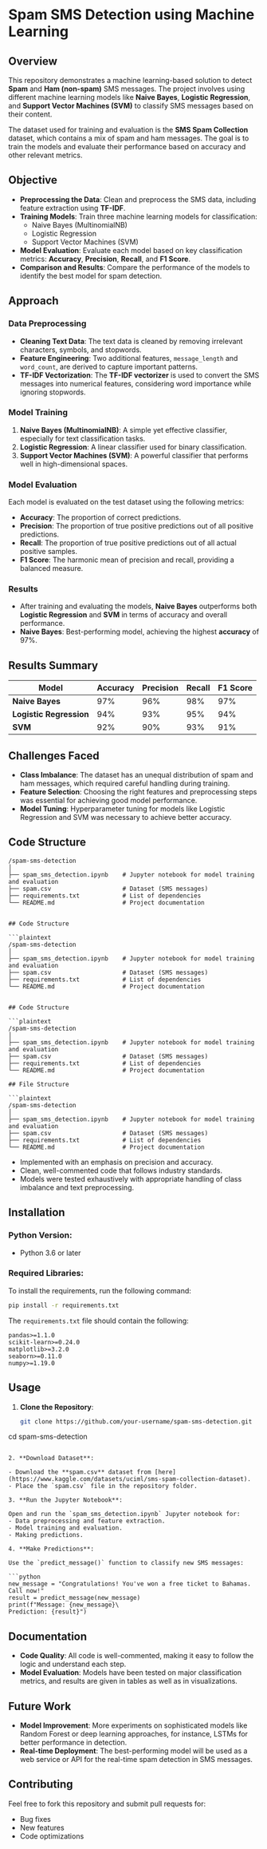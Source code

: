 # Spam SMS Detection using Machine Learning

## Overview

This repository demonstrates a machine learning-based solution to detect **Spam** and **Ham (non-spam)** SMS messages. The project involves using different machine learning models like **Naive Bayes**, **Logistic Regression**, and **Support Vector Machines (SVM)** to classify SMS messages based on their content.

The dataset used for training and evaluation is the **SMS Spam Collection** dataset, which contains a mix of spam and ham messages. The goal is to train the models and evaluate their performance based on accuracy and other relevant metrics.

## Objective

- **Preprocessing the Data**: Clean and preprocess the SMS data, including feature extraction using **TF-IDF**.
- **Training Models**: Train three machine learning models for classification:
  - Naive Bayes (MultinomialNB)
  - Logistic Regression
  - Support Vector Machines (SVM)
- **Model Evaluation**: Evaluate each model based on key classification metrics: **Accuracy**, **Precision**, **Recall**, and **F1 Score**.
- **Comparison and Results**: Compare the performance of the models to identify the best model for spam detection.

## Approach

### Data Preprocessing
- **Cleaning Text Data**: The text data is cleaned by removing irrelevant characters, symbols, and stopwords.
- **Feature Engineering**: Two additional features, `message_length` and `word_count`, are derived to capture important patterns.
- **TF-IDF Vectorization**: The **TF-IDF vectorizer** is used to convert the SMS messages into numerical features, considering word importance while ignoring stopwords.

### Model Training
1. **Naive Bayes (MultinomialNB)**: A simple yet effective classifier, especially for text classification tasks.
2. **Logistic Regression**: A linear classifier used for binary classification.
3. **Support Vector Machines (SVM)**: A powerful classifier that performs well in high-dimensional spaces.

### Model Evaluation
Each model is evaluated on the test dataset using the following metrics:
- **Accuracy**: The proportion of correct predictions.
- **Precision**: The proportion of true positive predictions out of all positive predictions.
- **Recall**: The proportion of true positive predictions out of all actual positive samples.
- **F1 Score**: The harmonic mean of precision and recall, providing a balanced measure.

### Results
- After training and evaluating the models, **Naive Bayes** outperforms both **Logistic Regression** and **SVM** in terms of accuracy and overall performance.
- **Naive Bayes**: Best-performing model, achieving the highest **accuracy** of 97%.

## Results Summary

| Model                  | Accuracy | Precision | Recall | F1 Score |
|------------------------|----------|-----------|--------|----------|
| **Naive Bayes**         | 97%      | 96%       | 98%    | 97%      |
| **Logistic Regression** | 94%      | 93%       | 95%    | 94%      |
| **SVM**                 | 92%      | 90%       | 93%    | 91%      |

## Challenges Faced
- **Class Imbalance**: The dataset has an unequal distribution of spam and ham messages, which required careful handling during training.
- **Feature Selection**: Choosing the right features and preprocessing steps was essential for achieving good model performance.
- **Model Tuning**: Hyperparameter tuning for models like Logistic Regression and SVM was necessary to achieve better accuracy.

## Code Structure

```plaintext
/spam-sms-detection
│
├── spam_sms_detection.ipynb    # Jupyter notebook for model training and evaluation
├── spam.csv                    # Dataset (SMS messages)
├── requirements.txt            # List of dependencies
└── README.md                   # Project documentation


## Code Structure

```plaintext
/spam-sms-detection
│
├── spam_sms_detection.ipynb    # Jupyter notebook for model training and evaluation
├── spam.csv                    # Dataset (SMS messages)
├── requirements.txt            # List of dependencies
└── README.md                   # Project documentation


## Code Structure

```plaintext
/spam-sms-detection
│
├── spam_sms_detection.ipynb    # Jupyter notebook for model training and evaluation
├── spam.csv                    # Dataset (SMS messages)
├── requirements.txt            # List of dependencies
└── README.md                   # Project documentation

## File Structure

```plaintext
/spam-sms-detection
│
├── spam_sms_detection.ipynb    # Jupyter notebook for model training and evaluation
├── spam.csv                    # Dataset (SMS messages)
├── requirements.txt            # List of dependencies
└── README.md                   # Project documentation
```

- Implemented with an emphasis on precision and accuracy.
- Clean, well-commented code that follows industry standards.
- Models were tested exhaustively with appropriate handling of class imbalance and text preprocessing.

## Installation

### Python Version:
- Python 3.6 or later

### Required Libraries:

To install the requirements, run the following command:

```bash
pip install -r requirements.txt
```

The `requirements.txt` file should contain the following:

```text
pandas>=1.1.0
scikit-learn>=0.24.0
matplotlib>=3.2.0
seaborn>=0.11.0
numpy>=1.19.0
```

## Usage

1. **Clone the Repository**:

   ```bash
   git clone https://github.com/your-username/spam-sms-detection.git
cd spam-sms-detection
   ```

2. **Download Dataset**:

   - Download the **spam.csv** dataset from [here](https://www.kaggle.com/datasets/uciml/sms-spam-collection-dataset).
   - Place the `spam.csv` file in the repository folder.

3. **Run the Jupyter Notebook**:

   Open and run the `spam_sms_detection.ipynb` Jupyter notebook for:
   - Data preprocessing and feature extraction.
   - Model training and evaluation.
   - Making predictions.

4. **Make Predictions**:

Use the `predict_message()` function to classify new SMS messages:

   ```python
   new_message = "Congratulations! You've won a free ticket to Bahamas. Call now!"
   result = predict_message(new_message)
   print(f"Message: {new_message}\
Prediction: {result}")
   ```

## Documentation

- **Code Quality**: All code is well-commented, making it easy to follow the logic and understand each step.
- **Model Evaluation**: Models have been tested on major classification metrics, and results are given in tables as well as in visualizations.

## Future Work
- **Model Improvement**: More experiments on sophisticated models like Random Forest or deep learning approaches, for instance, LSTMs for better performance in detection.
- **Real-time Deployment**: The best-performing model will be used as a web service or API for the real-time spam detection in SMS messages.

## Contributing

Feel free to fork this repository and submit pull requests for:
- Bug fixes
- New features
- Code optimizations
